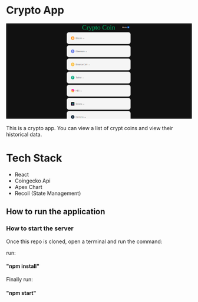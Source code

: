 # Crypto App

![Preview](images/image1.png?raw=true)


This is a crypto app. You can view a list of crypt coins and view their historical data.

# Tech Stack

- React
- Coingecko Api
- Apex Chart
- Recoil (State Management)

## How to run the application

### How to start the server

Once this repo is cloned, open a terminal and run the command:

run:

#### "npm install"

Finally run:

#### "npm start"
